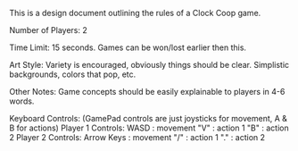 This is a design document outlining the rules of a Clock Coop game.

Number of Players: 2

Time Limit: 
	15 seconds.
	Games can be won/lost earlier then this.
	
Art Style: 
	Variety is encouraged, obviously things should be clear.
	Simplistic backgrounds, colors that pop, etc.
	
Other Notes:
	Game concepts should be easily explainable to players in 4-6 words.

Keyboard Controls:
(GamePad controls are just joysticks for movement, A & B for actions)
	Player 1 Controls: 
		WASD : movement
		"V" : action 1
		"B" : action 2
	Player 2 Controls:
		Arrow Keys : movement
		"/" : action 1
		"." : action 2
	